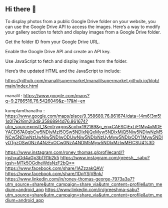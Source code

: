 ## Hi there 👋

<!--
**roney-greeshma/roney-greeshma** is a ✨ _special_ ✨ repository because its `README.md` (this file) appears on your GitHub profile.

Here are some ideas to get you started:

- 🔭 I’m currently working on ...
- 🌱 I’m currently learning ...
- 👯 I’m looking to collaborate on ...
- 🤔 I’m looking for help with ...
- 💬 Ask me about ...
- 📫 How to reach me: ...
- 😄 Pronouns: ...
- ⚡ Fun fact: ...
-->

To display photos from a public Google Drive folder on your website, you can use the Google Drive API to access the images. Here’s a way to modify your gallery section to fetch and display images from a Google Drive folder.

Get the folder ID from your Google Drive URL.

Enable the Google Drive API and create an API key.

Use JavaScript to fetch and display images from the folder.

Here’s the updated HTML and the JavaScript to include:

https://github.com/manalilsupermarket/manalilsupermarket.github.io/blob/main/index.html


manalil : https://www.google.com/maps?q=9.2786516,76.5426049&z=17&hl=en

kumplamthanathu : https://www.google.com/maps/place/9.358689,76.861674/data=!4m6!3m5!1s0!7e2!8m2!3d9.358689!4d76.861674?utm_source=mstt_1&entry=gps&coh=192189&g_ep=CAESCjExLjE1My4xMDEYACD67A0qbCw5NDIyMzI5OSw5NDIxNjQxMyw5NDIxMjQ5Niw5NDIwNzM5NCw5NDIwNzUwNiw5NDIwODUwNiw5NDIxNzUyMyw5NDIxODY1Myw5NDIyOTgzOSw0NzA4NzExOCw0NzA4NDM5Myw5NDIxMzIwMEICSU4%3D

https://www.instagram.com/roney_thomas.g/profilecard/?igsh=aDd4aGp3bTR1b2k5
https://www.instagram.com/greesh__sabu?igsh=MTk5OGdheWdsNzF2bQ==
https://www.facebook.com/share/1AZzzakQAV/
https://www.facebook.com/share/1DqYSjVBnk/
https://www.linkedin.com/in/roney-thomas-george-7973a3a7?utm_source=share&utm_campaign=share_via&utm_content=profile&utm_medium=android_app
https://www.linkedin.com/in/greeshma-sabu?utm_source=share&utm_campaign=share_via&utm_content=profile&utm_medium=android_app
